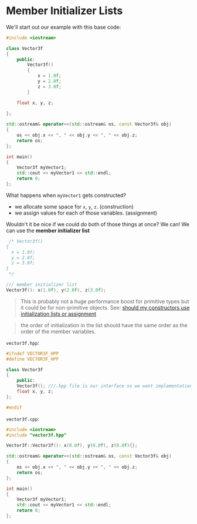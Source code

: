 # Member Initializer Lists

We'll start out our example with this base code:

```c++
#include <iostream>

class Vector3f
{
    public:
        Vector3f()
        {
            x = 1.0f;
            y = 2.0f;
            z = 3.0f;
        }

    float x, y, z;
    
};

std::ostream& operator<<(std::ostream& os, const Vector3f& obj)
{
    os << obj.x << ", " << obj.y << ", " << obj.z;
    return os;
};

int main()
{
    Vector3f myVector1;
    std::cout << myVector1 << std::endl;
    return 0;
};
```

What happens when `myVector1` gets constructed?
- we allocate some space for `x`, `y`, `z`. (construction)
- we assign values for each of those variables. (assignment)

Wouldn't it be nice if we could do both of those things at once? We can! We can use the **member initializer list**

```c++
 /* Vector3f()
{
  x = 1.0f;
  y = 2.0f;
  z = 3.0f;
}
 */

/// member initializer list
Vector3f(): x(1.0f), y(2.0f), z(3.0f);
```

> This is probably not a huge performance boost for primitive types but it could be for non-primitive objects. See: [should my constructors use initialization lists or assignment]()

> the order of initialization in the list should have the same order as the order of the member variables.

`vector3f.hpp`:
```c++
#ifndef VECTOR3F_HPP
#define VECTOR3F_HPP

class Vector3f
{
    public:
    Vector3f(); ///.hpp file is our interface so we want implementation in the .cpp file
    float x, y, z;
};

#endif
```

`vector3f.cpp`:
```c++
#include <iostream>
#include "vector3f.hpp"

Vector3f::Vector3f(): x(0.0f), y(0.0f), z(0.0f){};

std::ostream& operator<<(std::ostream& os, const Vector3f& obj)
{
    os << obj.x << ", " << obj.y << ", " << obj.z;
    return os;
};

int main()
{
    Vector3f myVector1;
    std::cout << myVector1 << std::endl;
    return 0;
};
```
